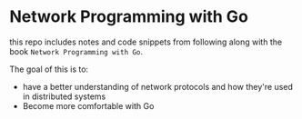 # Network Programming with Go

this repo includes notes and code snippets from following along with the book `Network Programming with Go`.

The goal of this is to:
* have a better understanding of network protocols and how they're used in distributed systems
* Become more comfortable with Go

